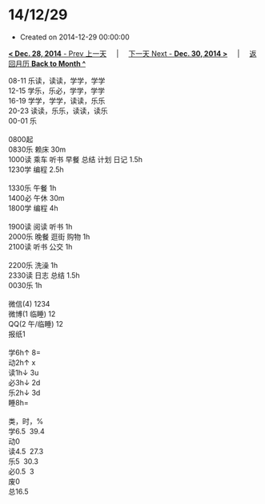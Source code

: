 # 14/12/29

- Created on 2014-12-29 00:00:00

[**< Dec. 28, 2014** - Prev 上一天](_archived/lifelogs/2014/12/d28.md) &nbsp; &nbsp; | &nbsp; &nbsp; [下一天 Next - **Dec. 30, 2014 >**](_archived/lifelogs/2014/12/d30.md) &nbsp; &nbsp; |  &nbsp; &nbsp; [返回月历 **Back to Month ^**](_archived/lifelogs/2014/12/index.md)
<br/><div>08-11 乐读，读读，学学，学学</div><div>12-15 学乐，乐必，学学，学学</div><div>16-19 学学，学学，读读，乐乐</div><div>20-23 读读，乐乐，读读，读乐</div><div>00-01 乐</div><div><br/></div><div>0800起</div><div>0830乐 赖床 30m</div><div>1000读 乘车 听书 早餐 总结 计划 日记 1.5h</div><div>1230学 编程 2.5h</div><div><br/></div><div>1330乐 午餐 1h</div><div>1400必 午休 30m</div><div>1800学 编程 4h</div><div><br/></div><div>1900读 阅读 听书 1h</div><div>2000乐 晚餐 逛街 购物 1h</div><div>2100读 听书 公交 1h</div><div><br/></div><div>2200乐 洗澡 1h</div><div>2330读 日志 总结 1.5h</div><div>0030乐 1h</div><div><br/></div><div>微信(4) 1234</div><div>微博(1 临睡) 12</div><div>QQ(2 午/临睡) 12</div><div>报纸1</div><div><br/></div><div>学6h↑ 8=</div><div>动2h↑ x</div><div>读1h↓ 3u</div><div>必3h↓ 2d</div><div>乐2h↓ 3d</div><div>睡8h=</div><div><br/></div><div>类，时，%</div><div>学6.5  39.4</div><div>动0</div><div>读4.5  27.3</div><div>乐5  30.3</div><div>必0.5  3</div><div>废0</div><div>总16.5</div>
